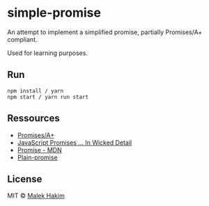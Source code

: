 # simple-promise
An attempt to implement a simplified promise, partially Promises/A+ compliant.

Used for learning purposes.

## Run

```
npm install / yarn
npm start / yarn run start
```

## Ressources
* [Promises/A+](https://promisesaplus.com/)
* [JavaScript Promises ... In Wicked Detail](http://www.mattgreer.org/articles/promises-in-wicked-detail/)
* [Promise - MDN](https://developer.mozilla.org/en-US/docs/Web/JavaScript/Reference/Global_Objects/Promise)
* [Plain-promise](https://github.com/medikoo/plain-promise)


## License

MIT © [Malek Hakim](http://malekhakim.me )